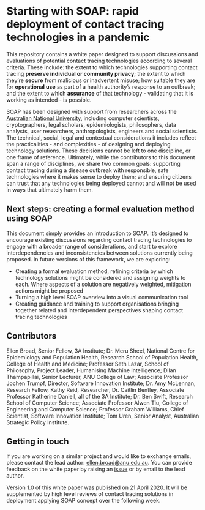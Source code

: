# Starting with SOAP: rapid deployment of contact tracing technologies in a pandemic

This repository contains a white paper designed to support discussions and evaluations of potential contact tracing technologies according to several criteria. These include: the extent to which technologies supporting contact tracing **preserve individual or community privacy**; the extent to which they’re **secure** from malicious or inadvertent misuse; how suitable they are for **operational use** as part of a health authority’s response to an outbreak; and the extent to which **assurance** of that technology - validating that it is working as intended - is possible.

SOAP has been designed with support from researchers across the [Australian National University](https://www.anu.edu.au/), including computer scientists, cryptographers, legal scholars, epidemiologists, philosophers, data analysts, user researchers, anthropologists, engineers and social scientists. The technical, social, legal and contextual considerations it includes reflect the practicalities - and complexities - of designing and deploying technology solutions. These decisions cannot be left to one discipline, or one frame of reference. Ultimately, while the contributors to this document span a range of disciplines, we share two common goals: supporting contact tracing during a disease outbreak with responsible, safe technologies where it makes sense to deploy them; and ensuring citizens can trust that any technologies being deployed cannot and will not be used in ways that ultimately harm them.

## Next steps: creating a formal evaluation method using SOAP
This document simply provides an introduction to SOAP. It’s designed to encourage existing discussions regarding contact tracing technologies to engage with a broader range of considerations, and start to explore interdependencies and inconsistencies between solutions currently being proposed. In future versions of this framework, we are exploring:

* Creating a formal evaluation method, refining criteria by which technology solutions might be considered and assigning weights to each. Where aspects of a solution are negatively weighted, mitigation actions might be proposed
* Turning a high level SOAP overview into a visual communication tool
* Creating guidance and training to support organisations bringing together related and interdependent perspectives shaping contact tracing technologies


## Contributors
Ellen Broad, Senior Fellow, 3A Institute; Dr. Meru Sheel, National Centre for Epidemiology and Population Health, Research School of Population Health, College of Health and Medicine; Professor Seth Lazar, School of Philosophy, Project Leader, Humanising Machine Intelligence; Dilan Thampapillai, Senior Lecturer, ANU College of Law; Associate Professor Jochen Trumpf, Director, Software Innovation Institute; Dr. Amy McLennan, Research Fellow, Kathy Reid, Researcher, Dr. Caitlin Bentley, Associate Professor Katherine Daniell, all of the 3A Institute; Dr. Ben Swift, Research School of Computer Science; Associate Professor Alwen Tiu, College of Engineering and Computer Science; Professor Graham Williams, Chief Scientist, Software Innovation Institute; Tom Uren, Senior Analyst, Australian Strategic Policy Institute.

## Getting in touch
If you are working on a similar project and would like to exchange emails, please contact the lead author: ellen.broad@anu.edu.au. You can provide feedback on the white paper by raising an [issue](https://github.com/anu-act-health-covid19-support/SOAP-evaluation/issues) or by email to the lead author.

Version 1.0 of this white paper was published on 21 April 2020. It will be supplemented by high level reviews of contact tracing solutions in deployment applying SOAP concept over the following week. 
